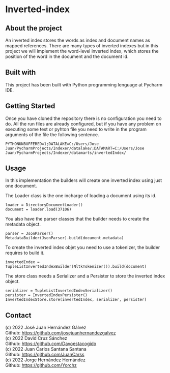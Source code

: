 # Inverted-index

## About the project

An inverted index stores the words as index and document names as mapped references. There are many types of inverted indexes but in this project we will implement the word-level inverted index, which stores the position of the word in the document and the document id.

## Built with

This project has been built with Python programming lenguage at Pycharm IDE.

## Getting Started

Once you have cloned the repository there is no configuration you need to do.
All the run files are already configured, but if you have any problem on executing some test or pyhton file you need to write in the program arguments of the file the following sentence.

```
PYTHONUNBUFFERED=1;DATALAKE=C:/Users/Jose Juan/PycharmProjects/Indexer/datalake/;DATAMART=C:/Users/Jose Juan/PycharmProjects/Indexer/datamarts/invertedIndex/
```
## Usage 

In this implementation the builders will create one inverted index using just one document.

The Loader class is the one incharge of loading a document using its id. 
```
loader = DirectoryDocumentLoader()
document = loader.load(37106)
```

You also have the parser classes that the builder needs to create the metadata object.

```
parser = JsonParser()
MetadataBuilder(JsonParser).build(document.metadata)
```

To create the inverted index objet you need to use a tokenizer, the builder requires to build it.

```
invertedIndex = TupleListInvertedIndexBuilder(NltkTokenizer()).build(document)
```

The store class needs a Serializer and a Persister to store the inverted index object.

```
serializer = TupleListInvertedIndexSerializer()
persister = InvertedIndexPersister()
InvertedIndexStore.store(invertedIndex, serializer, persister)
```
## Contact

(c) 2022 José Juan Hernández Gálvez 
<br>Github: https://github.com/josejuanhernandezgalvez<br> 
(c) 2022 David Cruz Sánchez          
Github: https://github.com/Davoestacogido<br>
(c) 2022 Juan Carlos Santana Santana 
<br>Github: https://github.com/JuanCarss<br>
(c) 2022 Jorge Hernández Hernández    
Github: https://github.com/Yorchz
